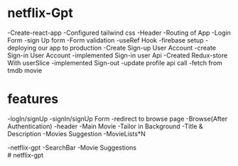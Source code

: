 
# netflix-Gpt

-Create-react-app
-Configured tailwind css
-Header
-Routing of App
-Login Form
-sign Up form
-Form validation
-useRef Hook
-firebase setup
-deploying our app to production
-Create Sign-up User Account
-create Sign-in User Account
-implemented Sign-in user  Api
-Created Redux-store  With userSlice
-implemented Sign-out
-update profile api call
-fetch from tmdb movie




# features
-logIn/signUp
        -signIn/signUp Form
        -redirect to browse page
-Browse(After Authentication)
    -header
    -Main Movie
       -Tailor in Background
       -Title & Description
       -Movies Suggestion
            -MovieLists*N

-netflix-gpt
        -SearchBar
        -Movie Suggestions            
#   n e t f l i x - g p t 
 
 